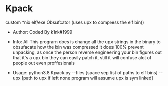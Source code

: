 # Kpack
custom *nix elf/exe Obsufcator (uses upx to compress the elf bin))

* Author: 
Coded By k1rk#1999


* Info: 
All This program does is change all the upx strings in the binary to obsufacate how the bin was compressed it does 100% prevent unpacking, as once the person reverse engineering your bin figures out that it's a upx bin they can easily patch it, still it will confuse alot of people out even proffesionals

* Usage: 
python3.8 Kpack.py --files [space sep list of paths to elf bins] --upx [path to upx if left none program will assume upx is sym linked]




